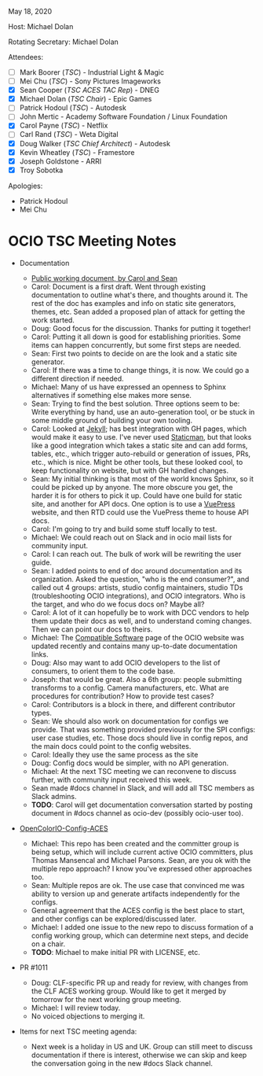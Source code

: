 <!-- SPDX-License-Identifier: CC-BY-4.0 -->
<!-- Copyright Contributors to the OpenColorIO Project. -->

May 18, 2020

Host: Michael Dolan

Rotating Secretary: Michael Dolan

Attendees:
  * [ ] Mark Boorer (_TSC_) - Industrial Light & Magic
  * [ ] Mei Chu (_TSC_) - Sony Pictures Imageworks
  * [X] Sean Cooper (_TSC ACES TAC Rep_) - DNEG
  * [X] Michael Dolan (_TSC Chair_) - Epic Games
  * [ ] Patrick Hodoul (_TSC_) - Autodesk
  * [ ] John Mertic - Academy Software Foundation / Linux Foundation
  * [X] Carol Payne (_TSC_) - Netflix
  * [ ] Carl Rand (_TSC_) - Weta Digital
  * [X] Doug Walker (_TSC Chief Architect_) - Autodesk
  * [X] Kevin Wheatley (_TSC_) - Framestore
  * [X] Joseph Goldstone - ARRI
  * [X] Troy Sobotka

Apologies:
  * Patrick Hodoul
  * Mei Chu

# **OCIO TSC Meeting Notes**

* Documentation
    - [Public working document, by Carol and Sean](https://docs.google.com/document/d/17IQR2tRYxqGXkExOLvP9S_dMkOkOID-NIIAGXGfyxNk/edit?usp=sharing)
    - Carol: Document is a first draft. Went through existing documentation 
      to outline what's there, and thoughts around it. The rest of the doc has 
      examples and info on static site generators, themes, etc. Sean added a 
      proposed plan of attack for getting the work started.
    - Doug: Good focus for the discussion. Thanks for putting it together!
    - Carol: Putting it all down is good for establishing priorities. Some 
      items can happen concurrently, but some first steps are needed.
    - Sean: First two points to decide on are the look and a static site 
      generator.
    - Carol: If there was a time to change things, it is now. We could go a 
      different direction if needed.
    - Michael: Many of us have expressed an openness to Sphinx alternatives if 
      something else makes more sense.
    - Sean: Trying to find the best solution. Three options seem to be: Write 
      everything by hand, use an auto-generation tool, or be stuck in some 
      middle ground of building your own tooling.
    - Carol: Looked at [Jekyll](https://jekyllrb.com/); has best integration 
      with GH pages, which would make it easy to use. I've never used 
      [Staticman](https://staticman.net/), but that looks like a good 
      integration which takes a static site and can add forms, tables, etc., 
      which trigger auto-rebuild or generation of issues, PRs, etc., which is 
      nice. Might be other tools, but these looked cool, to keep functionality 
      on website, but with GH handled changes.
    - Sean: My initial thinking is that most of the world knows Sphinx, so it 
      could be picked up by anyone. The more obscure you get, the harder it is 
      for others to pick it up. Could have one build for static site, and 
      another for API docs. One option is to use a 
      [VuePress](https://vuepress.vuejs.org/) website, and then RTD could use 
      the VuePress theme to house API docs.
    - Carol: I'm going to try and build some stuff locally to test.
    - Michael: We could reach out on Slack and in ocio mail lists for community 
      input.
    - Carol: I can reach out. The bulk of work will be rewriting the user guide.
    - Sean: I added points to end of doc around documentation and its 
      organization. Asked the question, "who is the end consumer?", and called 
      out 4 groups: artists, studio config maintainers, studio TDs 
      (troubleshooting OCIO integrations), and OCIO integrators. Who is the 
      target, and who do we focus docs on? Maybe all?
    - Carol: A lot of it can hopefully be to work with DCC vendors to help them 
      update their docs as well, and to understand coming changes. Then we can 
      point our docs to theirs.
    - Michael: The [Compatible Software](https://github.com/AcademySoftwareFoundation/OpenColorIO/blob/master/docs/CompatibleSoftware.rst) 
      page of the OCIO website was updated recently and contains many 
      up-to-date documentation links.
    - Doug: Also may want to add OCIO developers to the list of consumers, to 
      orient them to the code base.
    - Joseph: that would be great. Also a 6th group: people submitting 
      transforms to a config. Camera manufacturers, etc. What are procedures 
      for contribution? How to provide test cases?
    - Carol: Contributors is a block in there, and different contributor types.
    - Sean: We should also work on documentation for configs we provide. That 
      was something provided previously for the SPI configs: user case studies, 
      etc. Those docs should live in config repos, and the main docs could 
      point to the config websites.
    - Carol: Ideally they use the same process as the site
    - Doug: Config docs would be simpler, with no API generation.
    - Michael: At the next TSC meeting we can reconvene to discuss further, with 
      community input received this week.
    - Sean made #docs channel in Slack, and will add all TSC members as Slack 
      admins.
    - **TODO**: Carol will get documentation conversation started by posting 
      document in #docs channel as ocio-dev (possibly ocio-user too).

* [OpenColorIO-Config-ACES](https://github.com/AcademySoftwareFoundation/OpenColorIO-Config-ACES)
    - Michael: This repo has been created and the committer group is being 
      setup, which will include current active OCIO committers, plus Thomas 
      Mansencal and Michael Parsons. Sean, are you ok with the multiple repo 
      approach? I know you've expressed other approaches too.
    - Sean: Multiple repos are ok. The use case that convinced me was ability 
      to version up and generate artifacts independently for the configs.
    - General agreement that the ACES config is the best place to start, and 
      other configs can be explored/discussed later.
    - Michael: I added one issue to the new repo to discuss formation of a 
      config working group, which can determine next steps, and decide on a 
      chair.
    - **TODO**: Michael to make initial PR with LICENSE, etc.

* PR #1011
    - Doug: CLF-specific PR up and ready for review, with changes from the CLF 
      ACES working group. Would like to get it merged by tomorrow for the next
      working group meeting.
    - Michael: I will review today.
    - No voiced objections to merging it.

* Items for next TSC meeting agenda:
  - Next week is a holiday in US and UK. Group can still meet to discuss 
    documentation if there is interest, otherwise we can skip and keep
    the conversation going in the new #docs Slack channel.
